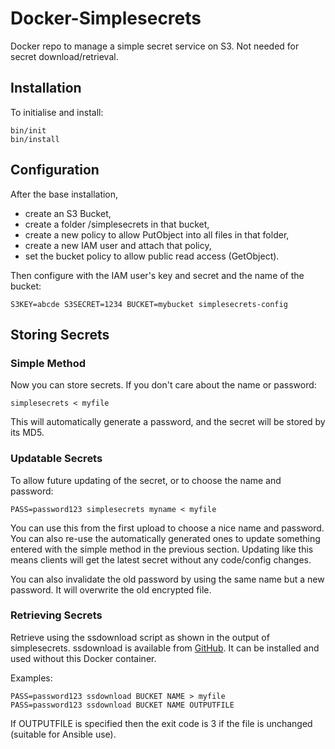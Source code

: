 # Docker-Simplesecrets
Docker repo to manage a simple secret service on S3. Not needed for secret download/retrieval.

## Installation
To initialise and install:
```
bin/init
bin/install
```

## Configuration 

After the base installation, 
* create an S3 Bucket, 
* create a folder /simplesecrets in that bucket,
* create a new policy to allow PutObject into all files in that folder,
* create a new IAM user and attach that policy,
* set the bucket policy to allow public read access (GetObject).

Then configure with the IAM user's key and secret and the name of the bucket:
```
S3KEY=abcde S3SECRET=1234 BUCKET=mybucket simplesecrets-config
```

## Storing Secrets

### Simple Method
Now you can store secrets. If you don't care about the name or password:
```
simplesecrets < myfile 
```
This will automatically generate a password, and the secret will be stored by its MD5.

### Updatable Secrets
To allow future updating of the secret, or to choose the name and password:
```
PASS=password123 simplesecrets myname < myfile 
```
You can use this from the first upload to choose a nice name and password. 
You can also re-use the automatically generated ones to update something entered with 
the simple method in the previous section.
Updating like this means clients will get the latest secret without any code/config changes.

You can also invalidate the old password by using the same name but a new password.
It will overwrite the old encrypted file.

### Retrieving Secrets
Retrieve using the ssdownload script as shown in the output of simplesecrets.
ssdownload is available from [GitHub](https://raw.github.com/j842/scripts/master/ssdownload).
It can be installed and used without this Docker container.

Examples:
```
PASS=password123 ssdownload BUCKET NAME > myfile
PASS=password123 ssdownload BUCKET NAME OUTPUTFILE
```
If OUTPUTFILE is specified then the exit code is 3 if the file is unchanged (suitable for Ansible use).
